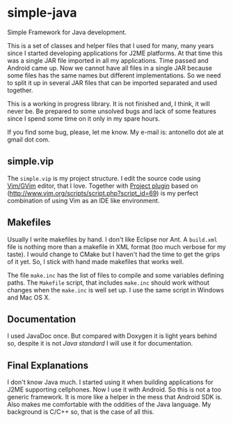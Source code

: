 simple-java
===========

Simple Framework for Java development.

This is a set of classes and helper files that I used for many, many years
since I started developing applications for J2ME platforms. At that time this
was a single JAR file imported in all my applications. Time passed and Android
came up. Now we cannot have all files in a single JAR because some files has
the same names but different implementations. So we need to split it up in
several JAR files that can be imported separated and used together.

This is a working in progress library. It is not finished and, I think, it
will never be. Be prepared to some unsolved bugs and lack of some features
since I spend some time on it only in my spare hours.

If you find some bug, please, let me know. My e-mail is:
antonello dot ale at gmail dot com.

simple.vip
----------

The ``simple.vip`` is my project structure. I edit the source code using
[Vim/GVim](http://www.vim.org) editor, that I love. Together with [Project
plugin](https://github.com/aantonello/project_vim) based on
(http://www.vim.org/scripts/script.php?script_id=69) is my perfect combination
of using Vim as an IDE like environment.

Makefiles
---------

Usually I write makefiles by hand. I don't like Eclipse nor Ant. A ``build.xml``
file is nothing more than a makefile in XML format (too much verbose for
my taste). I would change to CMake but I haven't had the time to get the grips
of it yet. So, I stick with hand made makefiles that works well.

The file ``make.inc`` has the list of files to compile and some variables
defining paths. The ``Makefile`` script, that includes ``make.inc`` should
work without changes when the ``make.inc`` is well set up. I use the same
script in Windows and Mac OS X.

Documentation
-------------

I used JavaDoc once. But compared with Doxygen it is light years behind so,
despite it is not *Java standard* I will use it for documentation.

Final Explanations
------------------

I don't know Java much. I started using it when building applications for J2ME
supporting cellphones. Now I use it with Android. So this is not a too generic
framework. It is more like a helper in the mess that Android SDK is. Also
makes me comfortable with the oddities of the Java language. My background is
C/C++ so, that is the case of all this.

